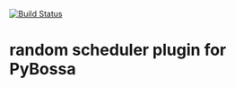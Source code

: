 [![Build Status](https://travis-ci.org/PyBossa/random-scheduler.svg?branch=master)](https://travis-ci.org/PyBossa/random-scheduler)

# random scheduler plugin for PyBossa

